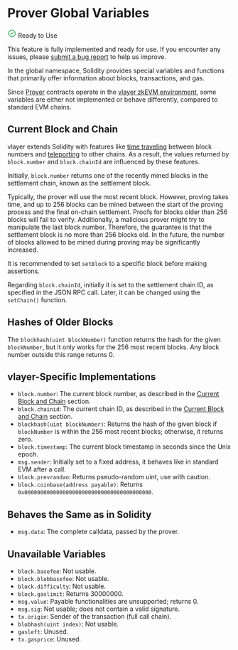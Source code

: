 # Prover Global Variables
<div class="feature-card feature-ready">
  <div class="title">
    <svg width="20" height="20" viewBox="0 0 20 20" fill="none" xmlns="http://www.w3.org/2000/svg">
<path d="M8.33811 11.2619L8.69207 11.6158L9.04563 11.2615L12.6192 7.67959C12.6194 7.67939 12.6196 7.67918 12.6198 7.67898C12.6822 7.61728 12.7664 7.58266 12.8542 7.58266C12.9422 7.58266 13.0267 7.61751 13.0892 7.67959L13.0896 7.67999C13.1208 7.71098 13.1456 7.74785 13.1625 7.78846L13.6241 7.59618L13.1625 7.78847C13.1794 7.82908 13.1882 7.87265 13.1882 7.91666C13.1882 7.96066 13.1794 8.00423 13.1625 8.04485L13.6241 8.23714L13.1625 8.04485C13.1456 8.08547 13.1208 8.12233 13.0896 8.15332L13.0881 8.15477L8.92289 12.32C8.92271 12.3202 8.92252 12.3204 8.92234 12.3205C8.86031 12.3818 8.77674 12.4163 8.68955 12.4167L8.68877 12.4167C8.6449 12.4169 8.60141 12.4085 8.5608 12.3919C8.52057 12.3755 8.48394 12.3514 8.45298 12.3209C8.45269 12.3206 8.4524 12.3203 8.4521 12.32L6.49596 10.3555L6.48196 10.3415L6.46689 10.3286C6.432 10.2987 6.40366 10.2619 6.38365 10.2205C6.36364 10.1792 6.3524 10.1341 6.35062 10.0882C6.34885 10.0423 6.35658 9.99655 6.37334 9.95378C6.3901 9.911 6.41552 9.87215 6.448 9.83967C6.48049 9.80718 6.51934 9.78176 6.56211 9.76501C6.60489 9.74825 6.65067 9.74051 6.69657 9.74229C6.74248 9.74406 6.78752 9.7553 6.82888 9.77531C6.87023 9.79532 6.90701 9.82366 6.93689 9.85855L6.94945 9.87322L6.96311 9.88688L8.33811 11.2619ZM5.64803 3.48681C6.93621 2.62607 8.45071 2.16666 9.99999 2.16666C11.0287 2.16666 12.0473 2.36927 12.9977 2.76293C13.9481 3.1566 14.8116 3.73359 15.539 4.46099C16.2664 5.18838 16.8434 6.05192 17.2371 7.0023C17.6307 7.95269 17.8333 8.9713 17.8333 9.99999C17.8333 11.5493 17.3739 13.0638 16.5132 14.352C15.6524 15.6401 14.429 16.6442 12.9977 17.237C11.5663 17.8299 9.9913 17.9851 8.47179 17.6828C6.95227 17.3806 5.5565 16.6345 4.46099 15.539C3.36548 14.4435 2.61943 13.0477 2.31718 11.5282C2.01492 10.0087 2.17005 8.43366 2.76294 7.0023C3.35582 5.57095 4.35984 4.34755 5.64803 3.48681ZM6.01841 15.9589C7.19696 16.7463 8.58256 17.1667 9.99999 17.1667C11.9007 17.1667 13.7236 16.4116 15.0676 15.0676C16.4116 13.7236 17.1667 11.9007 17.1667 9.99999C17.1667 8.58256 16.7463 7.19696 15.9589 6.0184C15.1714 4.83985 14.0521 3.92128 12.7426 3.37885C11.433 2.83643 9.99204 2.6945 8.60185 2.97103C7.21165 3.24756 5.93467 3.93012 4.93239 4.93239C3.93012 5.93467 3.24756 7.21165 2.97103 8.60184C2.69451 9.99204 2.83643 11.433 3.37886 12.7426C3.92128 14.0521 4.83985 15.1714 6.01841 15.9589Z" stroke="#23A047"/>
</svg>
    Ready to Use
  </div>
  <p>This feature is fully implemented and ready for use. If you encounter any issues, please <a href="https://github.com/vlayer-xyz/vlayer/issues/new">submit a bug report</a> to help us improve.</p>
</div>

In the global namespace, Solidity provides special variables and functions that primarily offer information about blocks, transactions, and gas.

Since [Prover](/advanced/prover.html) contracts operate in the [vlayer zkEVM environment](/appendix/architecture/prover.html), some variables are either not implemented or behave differently, compared to standard EVM chains.

## Current Block and Chain
vlayer extends Solidity with features like [time traveling](/features/time-travel.html) between block numbers and [teleporting](/features/teleport.html) to other chains. As a result, the values returned by `block.number` and `block.chainId` are influenced by these features.

Initially, `block.number` returns one of the recently mined blocks in the settlement chain, known as the settlement block.

Typically, the prover will use the most recent block. However, proving takes time, and up to 256 blocks can be mined between the start of the proving process and the final on-chain settlement. Proofs for blocks older than 256 blocks will fail to verify. Additionally, a malicious prover might try to manipulate the last block number. Therefore, the guarantee is that the settlement block is no more than 256 blocks old. In the future, the number of blocks allowed to be mined during proving may be significantly increased.

It is recommended to set `setBlock` to a specific block before making assertions.

Regarding `block.chainId`, initially it is set to the settlement chain ID, as specified in the JSON RPC call. Later, it can be changed using the `setChain()` function.

## Hashes of Older Blocks
The `blockhash(uint blockNumber)` function returns the hash for the given `blockNumber`, but it only works for the 256 most recent blocks. Any block number outside this range returns 0.

## vlayer-Specific Implementations
* `block.number`: The current block number, as described in the [Current Block and Chain](#current-block-and-chain) section.
* `block.chainid`: The current chain ID, as described in the [Current Block and Chain](#current-block-and-chain) section.
* `blockhash(uint blockNumber)`: Returns the hash of the given block if `blockNumber` is within the 256 most recent blocks; otherwise, it returns zero.
* `block.timestamp`: The current block timestamp in seconds since the Unix epoch.
* `msg.sender`: Initially set to a fixed address, it behaves like in standard EVM after a call.
* `block.prevrandao`: Returns pseudo-random uint, use with caution.
* `block.coinbase(address payable)`: Returns `0x0000000000000000000000000000000000000000`.

## Behaves the Same as in Solidity
* `msg.data`: The complete calldata, passed by the prover.

## Unavailable Variables
* `block.basefee`: Not usable.
* `block.blobbasefee`: Not usable.
* `block.difficulty`: Not usable.
* `block.gaslimit`: Returns 30000000.
* `msg.value`: Payable functionalities are unsupported; returns 0.
* `msg.sig`: Not usable; does not contain a valid signature.
* `tx.origin`: Sender of the transaction (full call chain).
* `blobhash(uint index)`: Not usable.
* `gasleft`: Unused.
* `tx.gasprice`: Unused.